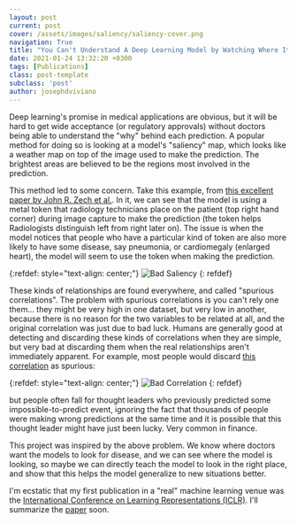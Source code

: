 ```yaml
---
layout: post
current: post
cover: /assets/images/saliency/saliency-cover.png
navigation: True
title: "You Can't Understand A Deep Learning Model by Watching Where It's Looking"
date: 2021-01-24 13:32:20 +0300
tags: [Publications]
class: post-template
subclass: 'post'
author: josephdviviano
---
```


Deep learning's promise in medical applications are obvious, but it will be hard to get wide acceptance (or regulatory approvals) without doctors being able to understand the "why" behind each prediction. A popular method for doing so is looking at a model's "saliency" map, which looks like a weather map on top of the image used to make the prediction. The brightest areas are believed to be the regions most involved in the prediction.

This method led to some concern. Take this example, from [this excellent paper by John R. Zech et al.](https://arxiv.org/abs/1807.00431). In it, we can see that the model is using a metal token that radiology technicians place on the patient (top right hand corner) during image capture to make the prediction (the token helps Radiologists distinguish left from right later on). The issue is when the model notices that people who have a particular kind of token are also more likely to have some disease, say pneumonia, or cardiomegaly (enlarged heart), the model will seem to use the token when making the prediction.

{:refdef: style="text-align: center;"}
![Bad Saliency]({{site.baseurl}}/assets/images/saliency/bad-saliency.png)
{: refdef}

These kinds of relationships are found everywhere, and called "spurious correlations". The problem with spurious correlations is you can't rely one them... they might be very high in one dataset, but very low in another, because there is no reason for the two variables to be related at all, and the original correlation was just due to bad luck. Humans are generally good at detecting and discarding these kinds of correlations when they are simple, but very bad at discarding them when the real relationships aren't immediately apparent. For example, most people would discard [this correlation](https://www.tylervigen.com/spurious-correlations) as spurious:

{:refdef: style="text-align: center;"}
![Bad Correlation]({{site.baseurl}}/assets/images/saliency/bad-correlation.png)
{: refdef}

but people often fall for thought leaders who previously predicted some impossible-to-predict event, ignoring the fact that thousands of people were making wrong predictions at the same time and it is possible that this thought leader might have just been lucky. Very common in finance.

This project was inspired by the above problem. We know where doctors want the models to look for disease, and we can see where the model is looking, so maybe we can directly teach the model to look in the right place, and show that this helps the model generalize to new situations better.

I'm ecstatic that my first publication in a "real" machine learning venue was the [International Conference on Learning Representations (ICLR)](https://iclr.cc/). I'll summarize the [paper](https://openreview.net/forum?id=c9-WeM-ceB) soon.